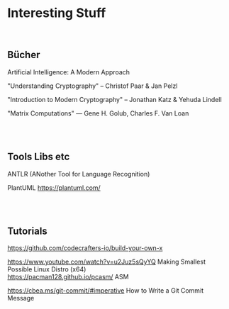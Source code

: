 # Interesting Stuff
<br>

## Bücher <br>
Artificial Intelligence: A Modern Approach

"Understanding Cryptography" – Christof Paar & Jan Pelzl

 "Introduction to Modern Cryptography" – Jonathan Katz & Yehuda Lindell

 "Matrix Computations" — Gene H. Golub, Charles F. Van Loan
 
<br><br>
## Tools Libs etc<br>
ANTLR (ANother Tool for Language Recognition) 

PlantUML https://plantuml.com/

<br><br>
## Tutorials
https://github.com/codecrafters-io/build-your-own-x


https://www.youtube.com/watch?v=u2Juz5sQyYQ Making Smallest Possible Linux Distro (x64) <br>
https://pacman128.github.io/pcasm/ ASM

https://cbea.ms/git-commit/#imperative How to Write a Git Commit Message

